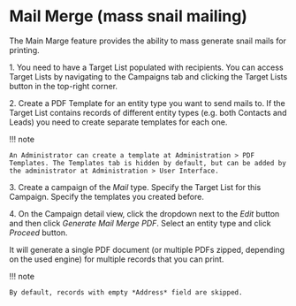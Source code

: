 # Mail Merge (mass snail mailing)

The Main Marge feature provides the ability to mass generate snail mails for printing.

1\. You need to have a Target List populated with recipients. You can access Target Lists by navigating to the Campaigns tab and clicking the Target Lists button in the top-right corner.

2\. Create a PDF Template for an entity type you want to send mails to. If the Target List contains records of different entity types (e.g. both Contacts and Leads) you need to create separate templates for each one.

!!! note

    An Administrator can create a template at Administration > PDF Templates. The Templates tab is hidden by default, but can be added by the administrator at Administration > User Interface.

3\. Create a campaign of the *Mail* type. Specify the Target List for this Campaign. Specify the templates you created before.

4\. On the Campaign detail view, click the dropdown next to the *Edit* button and then click *Generate Mail Merge PDF*. Select an entity type and click *Proceed* button.

It will generate a single PDF document (or multiple PDFs zipped, depending on the used engine) for multiple records that you can print.

!!! note

    By default, records with empty *Address* field are skipped.
